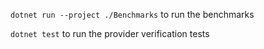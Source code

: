 `dotnet run --project ./Benchmarks` to run the benchmarks

`dotnet test` to run the provider verification tests
